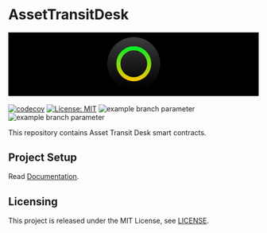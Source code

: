 # AssetTransitDesk

<p align="center">
  <img src="./docs/media/brlc-cover.png">
</p>

[![codecov](https://codecov.io/github/cloudwalk/brlc-asset-transit-desk/branch/main/graph/badge.svg)](https://codecov.io/github/cloudwalk/brlc-asset-transit-desk)
[![License: MIT](https://img.shields.io/badge/License-MIT-yellow.svg)](https://opensource.org/licenses/MIT)
![example branch parameter](https://github.com/cloudwalk/brlc-asset-transit-desk/actions/workflows/build.yml/badge.svg?branch=main)
![example branch parameter](https://github.com/cloudwalk/brlc-asset-transit-desk/actions/workflows/test.yml/badge.svg?branch=main)

This repository contains Asset Transit Desk smart contracts.


## Project Setup

Read [Documentation](https://github.com/cloudwalk/brlc-dev-ex/blob/main/docs/DEVELOPMENT.md).

## Licensing

This project is released under the MIT License, see [LICENSE](./LICENSE).
